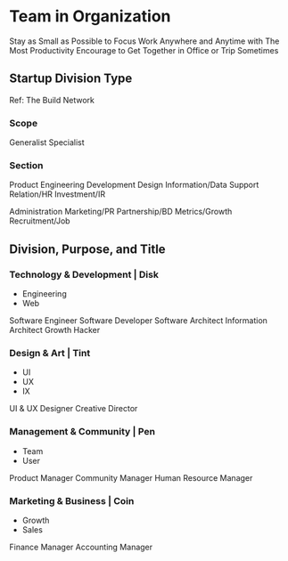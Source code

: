 Team in Organization
====================

Stay as Small as Possible to Focus
Work Anywhere and Anytime with The Most Productivity
Encourage to Get Together in Office or Trip Sometimes

Startup Division Type
---------------------

Ref: The Build Network

### Scope

Generalist
Specialist

### Section

Product
  Engineering
  Development
  Design
  Information/Data
Support
Relation/HR
Investment/IR

Administration
Marketing/PR
Partnership/BD
Metrics/Growth
Recruitment/Job

Division, Purpose, and Title
----------------------------

### Technology & Development | Disk

- Engineering
- Web

Software Engineer
Software Developer
Software Architect
Information Architect
Growth Hacker

### Design & Art | Tint

- UI
- UX
- IX

UI & UX Designer
Creative Director

### Management & Community | Pen

- Team
- User

Product Manager
Community Manager
Human Resource Manager

### Marketing & Business | Coin

- Growth
- Sales

Finance Manager
Accounting Manager

